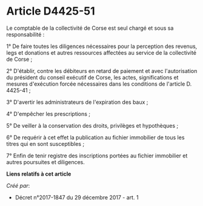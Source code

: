 # Article D4425-51

Le comptable de la collectivité de Corse est seul chargé et sous sa responsabilité :

1° De faire toutes les diligences nécessaires pour la perception des revenus, legs et donations et autres ressources
affectées au service de la collectivité de Corse ;

2° D'établir, contre les débiteurs en retard de paiement et avec l'autorisation du président du conseil exécutif de Corse,
les actes, significations et mesures d'exécution forcée nécessaires dans les conditions de l'article D. 4425-41 ;

3° D'avertir les administrateurs de l'expiration des baux ;

4° D'empêcher les prescriptions ;

5° De veiller à la conservation des droits, privilèges et hypothèques ;

6° De requérir à cet effet la publication au fichier immobilier de tous les titres qui en sont susceptibles ;

7° Enfin de tenir registre des inscriptions portées au fichier immobilier et autres poursuites et diligences.

**Liens relatifs à cet article**

_Créé par_:

  - Décret n°2017-1847 du 29 décembre 2017 - art. 1
